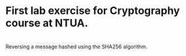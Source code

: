 # First lab exercise for Cryptography course at NTUA.
# 
Reversing  a message hashed using the SHA256 algorithm.
